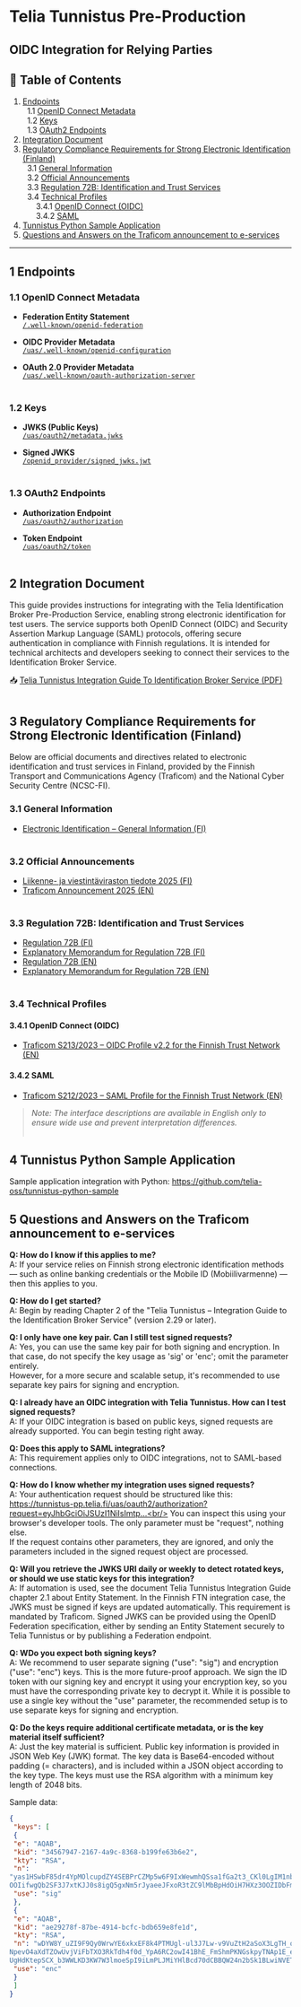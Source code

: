 # Telia Tunnistus Pre-Production 
## OIDC Integration for Relying Parties

## 📑 Table of Contents
1. [Endpoints](#1-endpoints)  
   &nbsp;&nbsp;1.1 [OpenID Connect Metadata](#11-openid-connect-metadata)  
   &nbsp;&nbsp;1.2 [Keys](#12-keys)  
   &nbsp;&nbsp;1.3 [OAuth2 Endpoints](#13-oauth2-endpoints)  
2. [Integration Document](#2-integration-document)  
3. [Regulatory Compliance Requirements for Strong Electronic Identification (Finland)](#3-regulatory-compliance-requirements-for-strong-electronic-identification-finland)  
   &nbsp;&nbsp;3.1 [General Information](#31-general-information)  
   &nbsp;&nbsp;3.2 [Official Announcements](#32-official-announcements)  
   &nbsp;&nbsp;3.3 [Regulation 72B: Identification and Trust Services](#33-regulation-72b-identification-and-trust-services)  
   &nbsp;&nbsp;3.4 [Technical Profiles](#34-technical-profiles)  
   &nbsp;&nbsp;&nbsp;&nbsp;&nbsp;&nbsp;3.4.1 [OpenID Connect (OIDC)](#341-openid-connect-oidc)  
   &nbsp;&nbsp;&nbsp;&nbsp;&nbsp;&nbsp;3.4.2 [SAML](#342-saml)
4. [Tunnistus Python Sample Application](#4-tunnistus-python-sample-application)
5. [Questions and Answers on the Traficom announcement to e-services](#5-questions-and-answers-on-the-traficom-announcement-to-e-services)

---

## 1 Endpoints

### 1.1 OpenID Connect Metadata

- **Federation Entity Statement**  
  [`/.well-known/openid-federation`](https://tunnistus-pp.telia.fi/.well-known/openid-federation)

- **OIDC Provider Metadata**  
  [`/uas/.well-known/openid-configuration`](https://tunnistus-pp.telia.fi/uas/.well-known/openid-configuration)

- **OAuth 2.0 Provider Metadata**  
  [`/uas/.well-known/oauth-authorization-server`](https://tunnistus-pp.telia.fi/uas/.well-known/oauth-authorization-server)
<br/><br/>

### 1.2 Keys

- **JWKS (Public Keys)**  
  [`/uas/oauth2/metadata.jwks`](https://tunnistus-pp.telia.fi/uas/oauth2/metadata.jwks)

- **Signed JWKS**  
  [`/openid_provider/signed_jwks.jwt`](https://tunnistus-pp.telia.fi/openid_provider/signed_jwks.jwt)
<br/><br/>

### 1.3 OAuth2 Endpoints

- **Authorization Endpoint**  
  [`/uas/oauth2/authorization`](https://tunnistus-pp.telia.fi/uas/oauth2/authorization)

- **Token Endpoint**  
  [`/uas/oauth2/token`](https://tunnistus-pp.telia.fi/uas/oauth2/token)
<br/><br/>

## 2 Integration Document

This guide provides instructions for integrating with the Telia Identification Broker Pre-Production Service, enabling strong electronic identification for test users. The service supports both OpenID Connect (OIDC) and Security Assertion Markup Language (SAML) protocols, offering secure authentication in compliance with Finnish regulations. It is intended for technical architects and developers seeking to connect their services to the Identification Broker Service.

📥 [Telia Tunnistus Integration Guide To Identification Broker Service (PDF)](files/Telia%20Tunnistus%20-%20Integration%20guide%20to%20identification%20broker%20service%20v2.30.pdf)
<br/><br/>

## 3 Regulatory Compliance Requirements for Strong Electronic Identification (Finland)

Below are official documents and directives related to electronic identification and trust services in Finland, provided by the Finnish Transport and Communications Agency (Traficom) and the National Cyber Security Centre (NCSC-FI).

### 3.1 General Information

- [Electronic Identification – General Information (FI)](https://www.kyberturvallisuuskeskus.fi/fi/toimintamme/saantely-ja-valvonta/sahkoinen-tunnistaminen)
<br/><br/>

### 3.2 Official Announcements

- [Liikenne- ja viestintäviraston tiedote 2025 (FI)](https://www.kyberturvallisuuskeskus.fi/sites/default/files/media/file/Liikenne-ja_viestint%C3%A4viraston_tiedote_2025.pdf)
- [Traficom Announcement 2025 (EN)](https://www.kyberturvallisuuskeskus.fi/sites/default/files/media/file/Traficom_Announcement_2025_EN.pdf)
<br/><br/>

### 3.3 Regulation 72B: Identification and Trust Services

- [Regulation 72B (FI)](https://www.kyberturvallisuuskeskus.fi/sites/default/files/media/file/M72B_2022_M%C3%84%C3%84R%C3%84YS_72B_tunnistus-_ja_luottamuspalvelut_julkaistu.pdf)
- [Explanatory Memorandum for Regulation 72B (FI)](https://www.kyberturvallisuuskeskus.fi/sites/default/files/media/file/M72B_2022_M%C3%84%C3%84R%C3%84YS_72B_tunnistus-_ja_luottamuspalvelut_PERUSTELUMUISTIO.pdf)
- [Regulation 72B (EN)](https://www.kyberturvallisuuskeskus.fi/sites/default/files/media/file/M72B_2022_M%C3%84%C3%84R%C3%84YS_72B_tunnistus-_ja_luottamuspalvelut_ENG_julkaistu.pdf)
- [Explanatory Memorandum for Regulation 72B (EN)](https://www.kyberturvallisuuskeskus.fi/sites/default/files/media/file/M72B_2022_M%C3%84%C3%84R%C3%84YS_72B_tunnistus-_ja_luottamuspalvelut_PERUSTELUMUISTIO_ENG.pdf)
<br/><br/>

### 3.4 Technical Profiles

#### 3.4.1 OpenID Connect (OIDC)

- [Traficom S213/2023 – OIDC Profile v2.2 for the Finnish Trust Network (EN)](https://www.kyberturvallisuuskeskus.fi/sites/default/files/media/file/Traficom_S213_2023_OIDC_Profile_v2_2_for_the_Finnish_Trust_Network_EN.pdf)

#### 3.4.2 SAML

- [Traficom S212/2023 – SAML Profile for the Finnish Trust Network (EN)](https://www.kyberturvallisuuskeskus.fi/sites/default/files/media/file/Traficom_S212_2023_SAML_Profile_for_the_Finnish_Trust_Network_EN.pdf)

> _Note: The interface descriptions are available in English only to ensure wide use and prevent interpretation differences._
<br/><br/>

## 4 Tunnistus Python Sample Application

Sample application integration with Python: https://github.com/telia-oss/tunnistus-python-sample

## 5 Questions and Answers on the Traficom announcement to e-services

**Q: How do I know if this applies to me?**<br/>
A: If your service relies on Finnish strong electronic identification methods — such as online banking credentials or the Mobile ID (Mobiilivarmenne) — then this applies to you.

**Q: How do I get started?**<br/>
A: Begin by reading Chapter 2 of the "Telia Tunnistus – Integration Guide to the Identification Broker Service" (version 2.29 or later).

**Q: I only have one key pair. Can I still test signed requests?**<br/>
A: Yes, you can use the same key pair for both signing and encryption. In that case, do not specify the key usage as 'sig' or 'enc'; omit the parameter entirely.<br/>However, for a more secure and scalable setup, it's recommended to use separate key pairs for signing and encryption.

**Q: I already have an OIDC integration with Telia Tunnistus. How can I test signed requests?**<br/>
A: If your OIDC integration is based on public keys, signed requests are already supported. You can begin testing right away.

**Q: Does this apply to SAML integrations?**<br/>
A: This requirement applies only to OIDC integrations, not to SAML-based connections.

**Q: How do I know whether my integration uses signed requests?**<br/>
A: Your authentication request should be structured like this:<br/>
https://tunnistus-pp.telia.fi/uas/oauth2/authorization?request=eyJhbGciOiJSUzI1NiIsImtp...<br/>
You can inspect this using your browser's developer tools. The only parameter must be "request", nothing else.<br/>If the request contains other parameters, they are ignored, and only the parameters included in the signed request object are processed.

**Q: Will you retrieve the JWKS URI daily or weekly to detect rotated keys, or should we use static keys for this integration?**<br/>
A: If automation is used, see the document Telia Tunnistus Integration Guide chapter 2.1 about Entity Statement. In the Finnish FTN integration case, the JWKS must be signed if keys are updated automatically. This requirement is mandated by Traficom. Signed JWKS can be provided using the OpenID Federation specification, either by sending an Entity Statement securely to Telia Tunnistus or by publishing a Federation endpoint.

**Q: WDo you expect both signing keys?**<br/>
A: We recommend to user separate signing ("use": "sig") and encryption ("use": "enc") keys. This is the more future-proof approach. We sign the ID token with our signing key and encrypt it using your encryption key, so you must have the corresponding private key to decrypt it. While it is possible to use a single key without the "use" parameter, the recommended setup is to use separate keys for signing and encryption.

**Q: Do the keys require additional certificate metadata, or is the key material itself sufficient?**<br/>
A: Just the key material is sufficient. Public key information is provided in JSON Web Key (JWK) format. The key data is Base64-encoded without padding (= characters), and is included within a JSON object according to the key type. The keys must use the RSA algorithm with a minimum key length of 2048 bits.

Sample data:

```json
{
 "keys": [
 {
 "e": "AQAB",
 "kid": "34567947-2167-4a9c-8368-b199fe63b6e2",
 "kty": "RSA",
 "n": 
"yas1HSwbF85dr4YpMOlcupdZY4SEBPrCZMp5w6F9IxWewmhQSsa1fGa2t3_CKl0LgIM1nbJd1fr5CQKN_Hpb0u7H5N3Not4akhNqcZHGNI7xrwOn
OOIifwgQb2SF3J7xtKJJ0s8igQ5gxNm5rJyaeeJFxoR3tZC9lMbBpHdOiH7HXz3OOZIDbFm5da-i2u91T22UJgHBIZmXzl_7L3ZpIenSECRD9M3fuj9aVCNf3zKo67UuqaPdueRj_ywGqk94Iwr-FnmZ9NKpZe067VK4s2h-CufkGCAhKu9WVgSIHzSzIzCbLSfTXgMCpJyC4dw7TBzlvHOI3BgMjqrUqb3kkw",
 "use": "sig"
 },
 {
 "e": "AQAB",
 "kid": "ae29278f-87be-4914-bcfc-bdb659e8fe1d",
 "kty": "RSA",
 "n": "wDYW8Y_uZI9F9Qy0WrwYE6xkxEF8k4PTMUgl-ul3J7Lw-v9VuZtH2aSoX3LgTH_qpCGRIUZy7OPDYYXGV1phrVHs7-
NpevO4aXdTZOwUvjViFbTXO3RkTdh4f0d_YpA6RC2owI41BhE_FmShmPKNGskpyTNAp1E_eH1e_w4FM2g_sbwlDJQ1ckJSyXkDoGrW7Dbx34zlrQg
UgHdKtepSCX_b3WWLKD3KW7W3lmoeSpI9iLmPLJMiYHlBcd70dCBBQW24n2bSk1BLwiNVETWPfsNnFWA2t19Jl0u3vCHNCCdKi0WORtI-JiaXQSmPW9ZD2kiZUwYwRi8Cg6Z9a85ngQ",
 "use": "enc"
 }
 ]
}
```